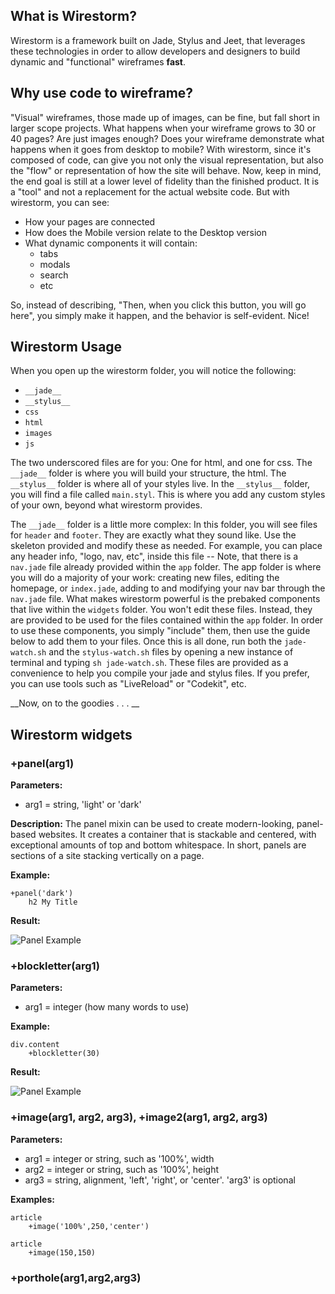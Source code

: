 ## What is Wirestorm?

Wirestorm is a framework built on Jade, Stylus and Jeet, that leverages these technologies in order to allow developers and designers to build dynamic and "functional" wireframes __fast__.

## Why use code to wireframe?

"Visual" wireframes, those made up of images, can be fine, but fall short in larger scope projects.  What happens when your wireframe grows to 30 or 40 pages?  Are just images enough?  Does your wireframe demonstrate what happens when it goes from desktop to mobile?  With wirestorm, since it's composed of code, can give you not only the visual representation, but also the "flow" or representation of how the site will behave.  Now, keep in mind, the end goal is still at a lower level of fidelity than the finished product.  It is a "tool" and not a replacement for the actual website code.  But with wirestorm, you can see: 

- How your pages are connected
- How does the Mobile version relate to the Desktop version
- What dynamic components it will contain:
	- tabs
	- modals
	- search
	- etc

So, instead of describing, "Then, when you click this button, you will go here", you simply make it happen, and the behavior is self-evident.  Nice!

## Wirestorm Usage

When you open up the wirestorm folder, you will notice the following:

- `__jade__`
- `__stylus__`
- `css`
- `html`
- `images`
- `js`

The two underscored files are for you: One for html, and one for css.  The `__jade__` folder is where you will build your structure, the html.  The `__stylus__` folder is where all of your styles live.  In the `__stylus__` folder, you will find a file called `main.styl`.  This is where you add any custom styles of your own, beyond what wirestorm provides.

The `__jade__` folder is a little more complex: In this folder, you will see files for `header` and `footer`.  They are exactly what they sound like.  Use the skeleton provided and modify these as needed.  For example, you can place any header info, "logo, nav, etc", inside this file -- Note, that there is a `nav.jade` file already provided within the `app` folder.  The app folder is where you will do a majority of your work: creating new files, editing the homepage, or `index.jade`, adding to and modifying your nav bar through the `nav.jade` file.  What makes wirestorm powerful is the prebaked components that live within the `widgets` folder.  You won't edit these files.  Instead, they are provided to be used for the files contained within the `app` folder.  In order to use these components, you simply "include" them, then use the guide below to add them to your files.  Once this is all done, run both the `jade-watch.sh` and the `stylus-watch.sh` files by opening a new instance of terminal and typing `sh jade-watch.sh`.  These files are provided as a convenience to help you compile your jade and stylus files.  If you prefer, you can use tools such as "LiveReload" or "Codekit", etc.

__Now, on to the goodies . . . __

## Wirestorm widgets

### +panel(arg1)

__Parameters:__
- arg1 = string, 'light' or 'dark'

__Description:__
The panel mixin can be used to create modern-looking, panel-based websites.  It creates a container that is stackable and centered, with exceptional amounts of top and bottom whitespace.  In short, panels are sections of a site stacking vertically on a page.

__Example:__

```
+panel('dark')
	h2 My Title
```

__Result:__

![Panel Example](http://www.mightywebtools.com/wirestorm/readme-images/dark-panel-thumb.png)

### +blockletter(arg1)

__Parameters:__
- arg1 = integer (how many words to use)

__Example:__

```
div.content
	+blockletter(30)
```

__Result:__

![Panel Example](http://www.mightywebtools.com/wirestorm/readme-images/blockletter-thumb.png)

### +image(arg1, arg2, arg3), +image2(arg1, arg2, arg3)

__Parameters:__
- arg1 = integer or string, such as '100%', width
- arg2 = integer or string, such as '100%', height
- arg3 = string, alignment, 'left', 'right', or 'center'. 'arg3' is optional

__Examples:__

```
article
	+image('100%',250,'center')
```

```
article
	+image(150,150)
```

### +porthole(arg1,arg2,arg3)







